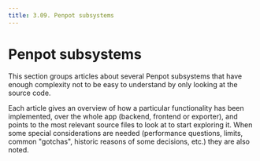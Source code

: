 ```yaml
---
title: 3.09. Penpot subsystems
---
```


# Penpot subsystems

This section groups articles about several Penpot subsystems that have enough
complexity not to be easy to understand by only looking at the source code.

Each article gives an overview of how a particular functionality has been
implemented, over the whole app (backend, frontend or exporter), and points to
the most relevant source files to look at to start exploring it. When some
special considerations are needed (performance questions, limits, common
"gotchas", historic reasons of some decisions, etc.) they are also noted.

